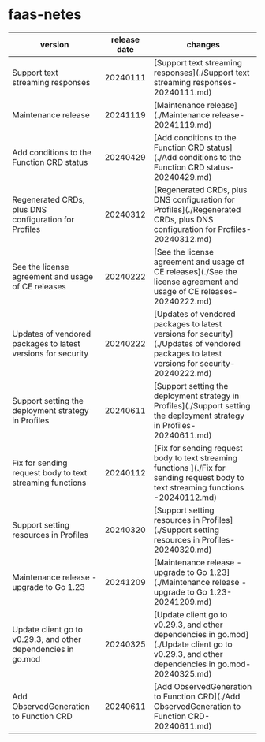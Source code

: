 # faas-netes

|                            version                            | release date |                                                                   changes                                                                    |
|---------------------------------------------------------------|--------------|----------------------------------------------------------------------------------------------------------------------------------------------|
| Support text streaming responses                              | 20240111     | [Support text streaming responses](./Support text streaming responses-20240111.md)                                                           |
| Maintenance release                                           | 20241119     | [Maintenance release](./Maintenance release-20241119.md)                                                                                     |
| Add conditions to the Function CRD status                     | 20240429     | [Add conditions to the Function CRD status](./Add conditions to the Function CRD status-20240429.md)                                         |
| Regenerated CRDs, plus DNS configuration for Profiles         | 20240312     | [Regenerated CRDs, plus DNS configuration for Profiles](./Regenerated CRDs, plus DNS configuration for Profiles-20240312.md)                 |
| See the license agreement and usage of CE releases            | 20240222     | [See the license agreement and usage of CE releases](./See the license agreement and usage of CE releases-20240222.md)                       |
| Updates of vendored packages to latest versions for security  | 20240222     | [Updates of vendored packages to latest versions for security](./Updates of vendored packages to latest versions for security-20240222.md)   |
| Support setting the deployment strategy in Profiles           | 20240611     | [Support setting the deployment strategy in Profiles](./Support setting the deployment strategy in Profiles-20240611.md)                     |
| Fix for sending request body to text streaming functions      | 20240112     | [Fix for sending request body to text streaming functions ](./Fix for sending request body to text streaming functions -20240112.md)         |
| Support setting resources in Profiles                         | 20240320     | [Support setting resources in Profiles](./Support setting resources in Profiles-20240320.md)                                                 |
| Maintenance release - upgrade to Go 1.23                      | 20241209     | [Maintenance release - upgrade to Go 1.23](./Maintenance release - upgrade to Go 1.23-20241209.md)                                           |
| Update client go to v0.29.3, and other dependencies in go.mod | 20240325     | [Update client go to v0.29.3, and other dependencies in go.mod](./Update client go to v0.29.3, and other dependencies in go.mod-20240325.md) |
| Add ObservedGeneration to Function CRD                        | 20240611     | [Add ObservedGeneration to Function CRD](./Add ObservedGeneration to Function CRD-20240611.md)                                               |

